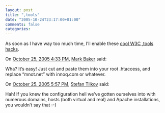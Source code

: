 ```yaml
---
layout: post
title: ",tools"
date: "2005-10-24T23:17:00+01:00"
comments: false
categories: 
---
```


<p>As soon as I have way too much time, I&#8217;ll enable these <a href="http://www.mnot.net/blog/2005/10/23/rewrite_tools">cool W3C ,tools hacks</a>.</p>

<section class="comments">

<div class="comment" id="comment-683">
On <a href="#comment-683" title="Permalink to this comment">October 25, 2005  4:33 PM</a>, <a href="http://www.markbaker.ca" title="http://www.markbaker.ca" rel="nofollow">Mark Baker</a>
said:
<p>Wha?  It&#8217;s easy!  Just cut and paste them into your root .htaccess, and replace &#8220;mnot.net&#8221; with innoq.com or whatever.</p>


<div class="comment" id="comment-684">
On <a href="#comment-684" title="Permalink to this comment">October 25, 2005  5:57 PM</a>, <a href="/en/staff/st/">Stefan Tilkov</a>
said:
<p>Hah! If you knew the configuration hell we&#8217;ve gotten ourselves into with numerous domains, hosts (both virtual and real) and Apache installations, you wouldn&#8217;t say that :-)</p>


</section>


